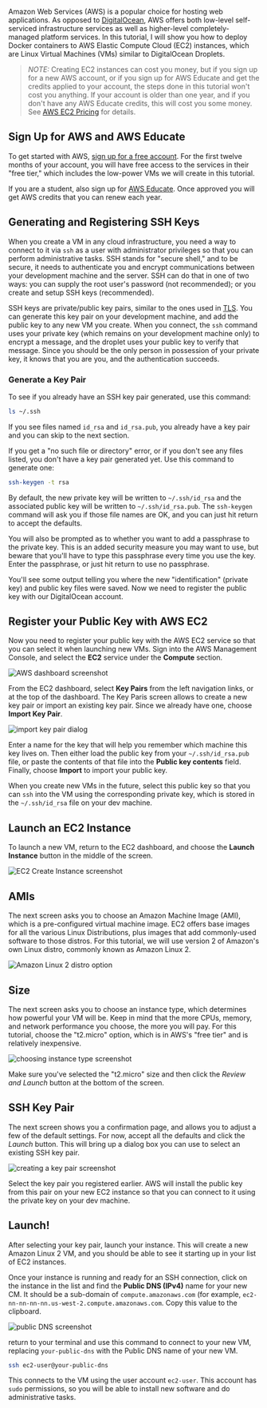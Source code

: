 Amazon Web Services (AWS) is a popular choice for hosting web applications. As opposed to [DigitalOcean](../deploy2do/), AWS offers both low-level self-serviced infrastructure services as well as higher-level completely-managed platform services. In this tutorial, I will show you how to deploy Docker containers to AWS Elastic Compute Cloud (EC2) instances, which are Linux Virtual Machines (VMs) similar to DigitalOcean Droplets.

> *NOTE:* Creating EC2 instances can cost you money, but if you sign up for a new AWS account, or if you sign up for AWS Educate and get the credits applied to your account, the steps done in this tutorial won't cost you anything. If your account is older than one year, and if you don't have any AWS Educate credits, this will cost you some money. See [AWS EC2 Pricing](https://aws.amazon.com/ec2/pricing/) for details.

## Sign Up for AWS and AWS Educate

To get started with AWS, [sign up for a free account](https://aws.amazon.com/). For the first twelve months of your account, you will have free access to the services in their "free tier," which includes the low-power VMs we will create in this tutorial.

If you are a student, also sign up for [AWS Educate](https://aws.amazon.com/education/awseducate/). Once approved you will get AWS credits that you can renew each year.

## Generating and Registering SSH Keys

When you create a VM in any cloud infrastructure, you need a way to connect to it via `ssh` as a user with administrator privileges so that you can perform administrative tasks. SSH stands for "secure shell," and to be secure, it needs to authenticate you and encrypt communications between your development machine and the server. SSH can do that in one of two ways: you can supply the root user's password (not recommended); or you create and setup SSH keys (recommended).

SSH keys are private/public key pairs, similar to the ones used in [TLS](../https/). You can generate this key pair on your development machine, and add the public key to any new VM you create. When you connect, the `ssh` command uses your private key (which remains on your development machine only) to encrypt a message, and the droplet uses your public key to verify that message. Since you should be the only person in possession of your private key, it knows that you are you, and the authentication succeeds.

### Generate a Key Pair

To see if you already have an SSH key pair generated, use this command:

```bash
ls ~/.ssh
```

If you see files named `id_rsa` and `id_rsa.pub`, you already have a key pair and you can skip to the next section.

If you get a "no such file or directory" error, or if you don't see any files listed, you don't have a key pair generated yet. Use this command to generate one:

```bash
ssh-keygen -t rsa
```

By default, the new private key will be written to `~/.ssh/id_rsa` and the associated public key will be written to `~/.ssh/id_rsa.pub`. The `ssh-keygen` command will ask you if those file names are OK, and you can just hit return to accept the defaults.

You will also be prompted as to whether you want to add a passphrase to the private key. This is an added security measure you may want to use, but beware that you'll have to type this passphrase every time you use the key. Enter the passphrase, or just hit return to use no passphrase.

You'll see some output telling you where the new "identification" (private key) and public key files were saved. Now we need to register the public key with our DigitalOcean account.

## Register your Public Key with AWS EC2

Now you need to register your public key with the AWS EC2 service so that you can select it when launching new VMs. Sign into the AWS Management Console, and select the **EC2** service under the **Compute** section.

<img class="screenshot" src="img/aws-dashboard.png" alt="AWS dashboard screenshot"/>

From the EC2 dashboard, select **Key Pairs** from the left navigation links, or at the top of the dashboard. The Key Paris screen allows to create a new key pair or import an existing key pair. Since we already have one, choose **Import Key Pair**.

<img class="screenshot" src="img/ec2-import-key.png" alt="import key pair dialog"/>

Enter a name for the key that will help you remember which machine this key lives on. Then either load the public key from your `~/.ssh/id_rsa.pub` file, or paste the contents of that file into the **Public key contents** field. Finally, choose **Import** to import your public key.

When you create new VMs in the future, select this public key so that you can `ssh` into the VM using the corresponding private key, which is stored in the `~/.ssh/id_rsa` file on your dev machine.

## Launch an EC2 Instance

To launch a new VM, return to the EC2 dashboard, and choose the **Launch Instance** button in the middle of the screen.

<img class="screenshot" src="img/ec2-create-instance.png" alt="EC2 Create Instance screenshot"/>

## AMIs

The next screen asks you to choose an Amazon Machine Image (AMI), which is a pre-configured virtual machine image. EC2 offers base images for all the various Linux Distributions, plus images that add commonly-used software to those distros. For this tutorial, we will use version 2 of Amazon's own Linux distro, commonly known as Amazon Linux 2.

<img class="screenshot" src="img/ec2-amazon-linux-2.png" alt="Amazon Linux 2 distro option"/>

## Size

The next screen asks you to choose an instance type, which determines how powerful your VM will be. Keep in mind that the more CPUs, memory, and network performance you choose, the more you will pay. For this tutorial, choose the "t2.micro" option, which is in AWS's "free tier" and is relatively inexpensive.

<img class="screenshot" src="img/ec2-instance-type.png" alt="choosing instance type screenshot"/>

Make sure you've selected the "t2.micro" size and then click the *Review and Launch* button at the bottom of the screen.

## SSH Key Pair

The next screen shows you a confirmation page, and allows you to adjust a few of the default settings. For now, accept all the defaults and click the *Launch* button. This will bring up a dialog box you can use to select an existing SSH key pair.

<img class="screenshot" src="img/ec2-key-pair.png" alt="creating a key pair screenshot"/>

Select the key pair you registered earlier. AWS will install the public key from this pair on your new EC2 instance so that you can connect to it using the private key on your dev machine.

## Launch!

After selecting your key pair, launch your instance. This will create a new Amazon Linux 2 VM, and you should be able to see it starting up in your list of EC2 instances.

Once your instance is running and ready for an SSH connection, click on the instance in the list and find the **Public DNS (IPv4)** name for your new CM. It should be a sub-domain of `compute.amazonaws.com` (for example, `ec2-nn-nn-nn-nn.us-west-2.compute.amazonaws.com`. Copy this value to the clipboard.

<img class="screenshot" src="img/ec2-pub-dns.png" alt="public DNS screenshot"/>

return to your terminal and use this command to connect to your new VM, replacing `your-public-dns` with the Public DNS name of your new VM.

```bash
ssh ec2-user@your-public-dns
```

This connects to the VM using the user account `ec2-user`. This account has `sudo` permissions, so you will be able to install new software and do administrative tasks.




